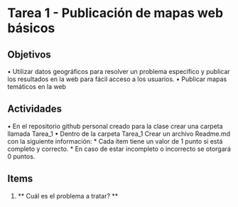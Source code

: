 # Tarea 1 - Publicación de mapas web básicos

## Objetivos

• Utilizar datos geográficos para resolver un problema específico y publicar los resultados en la web para fácil acceso a los usuarios.
• Publicar mapas temáticos en la web

## Actividades 

• En el repositorio github personal creado para la clase crear una carpeta llamada Tarea_1
• Dentro de la carpeta Tarea_1 Crear un archivo Readme.md con la siguiente información: 
       * Cada item tiene un valor de 1 punto si está completo y correcto.
       * En caso de estar incompleto o incorrecto se otorgará 0 puntos.

## Items

1. ** Cuál es el problema a tratar? ** 



